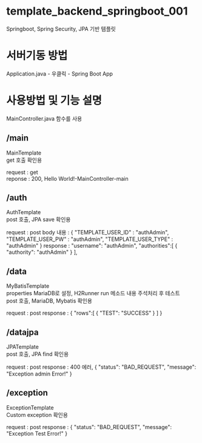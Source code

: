 # template_backend_springboot_001
Springboot, Spring Security, JPA 기반 템플릿

# 서버기동 방법
Application.java - 우클릭 - Spring Boot App

# 사용방법 및 기능 설명
MainController.java 함수를 사용

## /main

MainTemplate  
get 호출 확인용

request : get  
reponse : 200, Hello World!-MainController-main  

## /auth

AuthTemplate  
post 호출, JPA save 확인용  

request : post
body 내용 :
{
"TEMPLATE_USER_ID" : "authAdmin",
"TEMPLATE_USER_PW" : "authAdmin",
"TEMPLATE_USER_TYPE" : "authAdmin"
}
response : 
"username": "authAdmin",
"authorities":[
{
"authority": "authAdmin"
}
],  

## /data

MyBatisTemplate  
properties MariaDB로 설정, H2Runner run 메소드 내용 주석처리 후 테스트  
post 호출, MariaDB, Mybatis 확인용  

request : post
response :
{
"rows":[
{
"TEST": "SUCCESS"
}
]
}  

## /datajpa

JPATemplate  
post 호출, JPA find 확인용  

request : post
response : 
400 에러,
{
"status": "BAD_REQUEST",
"message": "Exception admin Error!"
}  

## /exception

ExceptionTemplate  
Custom exception 확인용  

request : post
response :
{
"status": "BAD_REQUEST",
"message": "Exception Test Error!"
}
